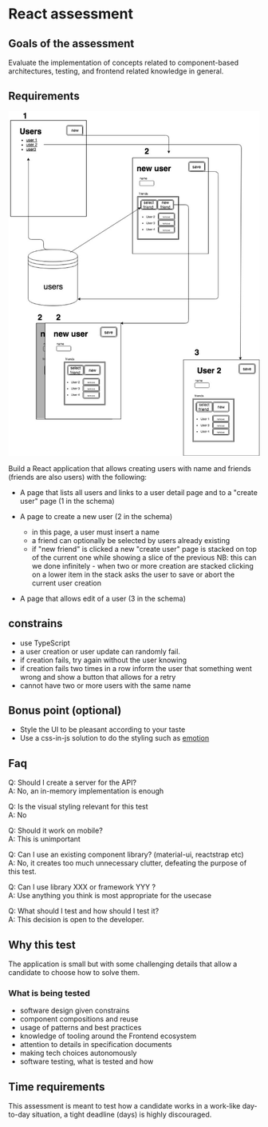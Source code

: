 # React assessment

## Goals of the assessment

Evaluate the implementation of concepts related to component-based architectures, testing, and frontend related knowledge in general.

## Requirements

![schema](schema.jpg)

Build a React application that allows creating users with name and friends (friends are also users) with the following:

- A page that lists all users and links to a user detail page and to a "create user" page (1 in the schema)
- A page to create a new user (2 in the schema)

  - in this page, a user must insert a name
  - a friend can optionally be selected by users already existing
  - if "new friend" is clicked a new "create user" page is stacked on top of the current one while showing a slice of the previous
    NB: this can we done infinitely - when two or more creation are stacked clicking on a lower item in the stack asks the user to save or abort the current user creation

- A page that allows edit of a user (3 in the schema)

## constrains

- use TypeScript
- a user creation or user update can randomly fail.
- if creation fails, try again without the user knowing
- if creation fails two times in a row inform the user that something went wrong and show a button that allows for a retry
- cannot have two or more users with the same name

## Bonus point (optional)

- Style the UI to be pleasant according to your taste
- Use a css-in-js solution to do the styling such as [emotion](https://emotion.sh/)

## Faq

Q: Should I create a server for the API?  
A: No, an in-memory implementation is enough

Q: Is the visual styling relevant for this test  
A: No

Q: Should it work on mobile?  
A: This is unimportant

Q: Can I use an existing component library? (material-ui, reactstrap etc)  
A: No, it creates too much unnecessary clutter, defeating the purpose of this test.

Q: Can I use library XXX or framework YYY ?  
A: Use anything you think is most appropriate for the usecase

Q: What should I test and how should I test it?  
A: This decision is open to the developer.

## Why this test

The application is small but with some challenging details that allow a candidate to choose how to solve them.

### What is being tested

- software design given constrains
- component compositions and reuse
- usage of patterns and best practices
- knowledge of tooling around the Frontend ecosystem
- attention to details in specification documents
- making tech choices autonomously
- software testing, what is tested and how

## Time requirements

This assessment is meant to test how a candidate works in a work-like day-to-day situation, a tight deadline (days) is highly discouraged.
